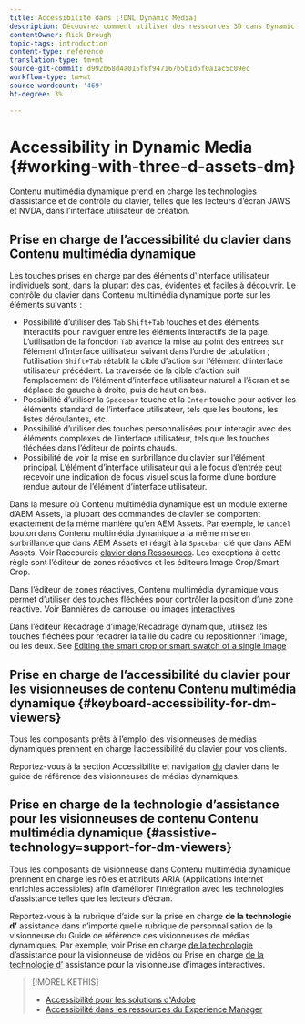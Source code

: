 ```yaml
---
title: Accessibilité dans [!DNL Dynamic Media]
description: Découvrez comment utiliser des ressources 3D dans Dynamic Media
contentOwner: Rick Brough
topic-tags: introduction
content-type: reference
translation-type: tm+mt
source-git-commit: d992b68d4a015f8f947167b5b1d5f0a1ac5c09ec
workflow-type: tm+mt
source-wordcount: '469'
ht-degree: 3%

---
```



# Accessibility in Dynamic Media {#working-with-three-d-assets-dm}

Contenu multimédia dynamique prend en charge les technologies d’assistance et de contrôle du clavier, telles que les lecteurs d’écran JAWS et NVDA, dans l’interface utilisateur de création.

## Prise en charge de l’accessibilité du clavier dans Contenu multimédia dynamique

Les touches prises en charge par des éléments d&#39;interface utilisateur individuels sont, dans la plupart des cas, évidentes et faciles à découvrir. Le contrôle du clavier dans Contenu multimédia dynamique porte sur les éléments suivants :

* Possibilité d’utiliser des `Tab` `Shift+Tab` touches et des éléments interactifs pour naviguer entre les éléments interactifs de la page.
L’utilisation de la fonction `Tab` avance la mise au point des entrées sur l’élément d’interface utilisateur suivant dans l’ordre de tabulation ; l’utilisation `Shift+Tab` rétablit la cible d’action sur l’élément d’interface utilisateur précédent.
La traversée de la cible d’action suit l’emplacement de l’élément d’interface utilisateur naturel à l’écran et se déplace de gauche à droite, puis de haut en bas.
* Possibilité d’utiliser la `Spacebar` touche et la `Enter` touche pour activer les éléments standard de l’interface utilisateur, tels que les boutons, les listes déroulantes, etc.
* Possibilité d’utiliser des touches personnalisées pour interagir avec des éléments complexes de l’interface utilisateur, tels que les touches fléchées dans l’éditeur de points chauds.
* Possibilité de voir la mise en surbrillance du clavier sur l’élément principal. L’élément d’interface utilisateur qui a le focus d’entrée peut recevoir une indication de focus visuel sous la forme d’une bordure rendue autour de l’élément d’interface utilisateur.

Dans la mesure où Contenu multimédia dynamique est un module externe d’AEM Assets, la plupart des commandes de clavier se comportent exactement de la même manière qu’en AEM Assets. Par exemple, le `Cancel` bouton dans Contenu multimédia dynamique a la même mise en surbrillance que dans AEM Assets et réagit à la `Spacebar` clé que dans AEM Assets. Voir Raccourcis [clavier dans Ressources](/help/assets/accessibility.md#keyboard-shortcuts). Les exceptions à cette règle sont l’éditeur de zones réactives et les éditeurs Image Crop/Smart Crop.

<!-- Keyboarding is the same because Dynamic Media is using the same UI library (Coral 3 (AEM 6.5) or Coral Spectrum (in Skyline)) as entire AEM Assets.  -->

Dans l’éditeur de zones réactives, Contenu multimédia dynamique vous permet d’utiliser des touches fléchées pour contrôler la position d’une zone réactive. Voir Bannières [](/help/assets/dynamic-media/carousel-banners.md##adding-hotspots-or-image-maps-to-an-image-banner) de carrousel ou images [interactives](/help/assets/dynamic-media/interactive-images.md#adding-hotspots-to-an-image-banner)

Dans l’éditeur Recadrage d’image/Recadrage dynamique, utilisez les touches fléchées pour recadrer la taille du cadre ou repositionner l’image, ou les deux. See [Editing the smart crop or smart swatch of a single image](/help/assets/dynamic-media/image-profiles.md#editing-the-smart-crop-or-smart-swatch-of-a-single-image)

<!-- I think we should definitely mention this in the DM-specific area of documentation for keyboard support. -->

<!-- I would not get into much of details of specific keyboard support logic of these editors. One of the reasons - chances are that accessibility support will receive Phase2-like attention, with more holistic approach. -->

## Prise en charge de l’accessibilité du clavier pour les visionneuses de contenu Contenu multimédia dynamique {#keyboard-accessibility-for-dm-viewers}

Tous les composants prêts à l’emploi des visionneuses de médias dynamiques prennent en charge l’accessibilité du clavier pour vos clients.

Reportez-vous à la section Accessibilité et navigation [du](https://docs.adobe.com/content/help/fr-FR/dynamic-media-developer-resources/library/c-keyboard-accessibility.html) clavier dans le guide de référence des visionneuses de médias dynamiques.

## Prise en charge de la technologie d’assistance pour les visionneuses de contenu Contenu multimédia dynamique {#assistive-technology=support-for-dm-viewers}

Tous les composants de visionneuse dans Contenu multimédia dynamique prennent en charge les rôles et attributs ARIA (Applications Internet enrichies accessibles) afin d’améliorer l’intégration avec les technologies d’assistance telles que les lecteurs d’écran.

Reportez-vous à la rubrique d’aide sur la prise en charge **de la technologie d’** assistance dans n’importe quelle rubrique de personnalisation de la visionneuse du Guide de référence des visionneuses de médias dynamiques. Par exemple, voir Prise en charge [de la technologie](https://docs.adobe.com/content/help/en/dynamic-media-developer-resources/library/viewers-aem-assets-dmc/video/r-html5-video-viewer-20-assistive.html) d’assistance pour la visionneuse de vidéos ou Prise en charge [de la technologie d’](https://experienceleague.adobe.com/docs/dynamic-media-developer-resources/library/viewers-for-aem-assets-only/interactive-images/c-html5-aem-interactive-image-assistive.html?lang=en#viewers-for-aem-assets-only) assistance pour la visionneuse d’images interactives.

>[!MORELIKETHIS]
>
>* [Accessibilité pour les solutions d&#39;Adobe](https://www.adobe.com/accessibility.html)
>* [Accessibilité dans les ressources du Experience Manager](/help/assets/dynamic-media/accessibility-dm.md)

